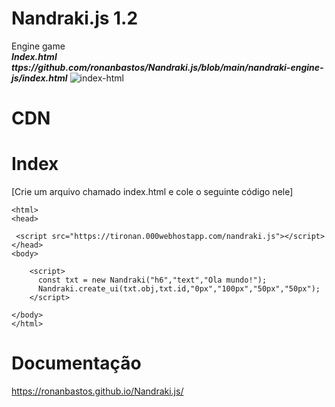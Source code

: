 # Nandraki.js 1.2
Engine game </br>
***Index.html ttps://github.com/ronanbastos/Nandraki.js/blob/main/nandraki-engine-js/index.html***
<img src="https://i.ibb.co/k6pMWgQ/index-html.png" alt="index-html" border="0"></br>

# CDN 

***<script src= "https://tironan.000webhostapp.com/nandraki.js" ></script>***





# **Index**  
[Crie um arquivo chamado index.html e cole o seguinte código nele]

   <!DOCTYPE html>
    <html>
    <head>

     <script src="https://tironan.000webhostapp.com/nandraki.js"></script>
    </head>
    <body>

        <script>
          const txt = new Nandraki("h6","text","Ola mundo!");
          Nandraki.create_ui(txt.obj,txt.id,"0px","100px","50px","50px");
        </script>

    </body>
    </html>
   
# Documentação

https://ronanbastos.github.io/Nandraki.js/

